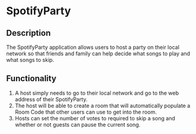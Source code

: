 ﻿# SpotifyParty

## Description
The SpotifyParty application allows users to host a party on their local network so that friends and family can help decide what songs to play and what songs to skip.

## Functionality
1. A host simply needs to go to their local network and go to the web address of their SpotifyParty.
1. The host will be able to create a room that will automatically populate a Room Code that other users can use to get into the room.
1. Hosts can set the number of votes to required to skip a song and whether or not guests can pause the current song.
